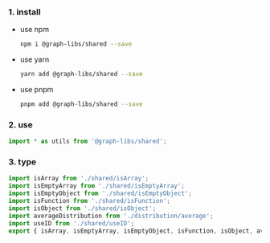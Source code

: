 ### 1. install

-   use npm

    ```sh
    npm i @graph-libs/shared --save
    ```

-   use yarn
    ```sh
    yarn add @graph-libs/shared --save
    ```
-   use pnpm
    ```sh
    pnpm add @graph-libs/shared --save
    ```

### 2. use

```typescript
import * as utils from '@graph-libs/shared';
```

### 3. type

```typescript
import isArray from './shared/isArray';
import isEmptyArray from './shared/isEmptyArray';
import isEmptyObject from './shared/isEmptyObject';
import isFunction from './shared/isFunction';
import isObject from './shared/isObject';
import averageDistribution from './distribution/average';
import useID from './shared/useID';
export { isArray, isEmptyArray, isEmptyObject, isFunction, isObject, averageDistribution, useID };
```

